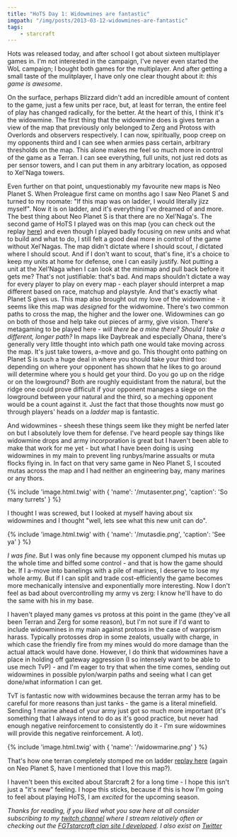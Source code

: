 ```yaml
---
title: "HoTS Day 1: Widowmines are fantastic"
imgpath: "/img/posts/2013-03-12-widowmines-are-fantastic"
tags:
    - starcraft
---
```


Hots was released today, and after school I got about sixteen multiplayer games in. I'm not interested in the campaign, 
I've never even started the WoL campaign; I bought both games for the multiplayer. And after getting a small taste of 
the mulitplayer, I have only one clear thought about it: _this game is awesome_.

On the surface, perhaps Blizzard didn't add an incredible amount of content to the game, just a few units per race, 
but, at least for terran, the entire feel of play has changed radically, for the better. At the heart of this, I think 
it's the widowmine. The first thing that the widowmine does is gives terran a view of the map that previously only 
belonged to Zerg and Protoss with Overlords and observers respectively. I can now, spiritually, poop creep on my opponents 
third and I can see when armies pass certain, arbitrary thresholds on the map. This alone makes me feel so much more in 
control of the game as a Terran. I can see everything, full units, not just red dots as per sensor towers, and I can put 
them in any arbitrary location, as opposed to Xel'Naga towers.

Even further on that point, unquestionably my favourite new maps is Neo Planet S. When Proleague first came on months 
ago I saw Neo Planet S and turned to my roomate: "If this map was on ladder, I would literally jizz myself". Now it is 
on ladder, and it's everything I've dreamed of and more. The best thing about Neo Planet S is that there are no Xel'Naga's. 
The second game of HoTS I played was on this map (you can check out the replay 
[here](http://fgtstarcraft.com/index.php?page=viewTopic.php&amp;tid=115)) and even though I played badly focusing on 
new units and what to build and what to do, I still felt a good deal more in control of the game without Xel'Nagas. 
The map didn't dictate where I should scout, _I_ dictated where I should scout. And if I don't want to scout, that's fine, 
it's a choice to keep my units at home for defense, one I can easily justify. Not putting a unit at the Xel'Naga when 
I can look at the minimap and pull back before it gets me? That's not justifiable: that's bad. And maps shouldn't 
dictate a way for every player to play on every map - each player should interpret a map different based on race, 
matchup and playstyle. And that's exactly what Planet S gives us. This map also brought out my love of the widowmine - 
it seems like this map was _designed_ for the widwomine. There's two common paths to cross the map, the higher and 
the lower one. Widowmines can go on both of those and help take out pieces of army, give vision. There's metagaming to 
be played here - _will there be a mine there? Should I take a different, longer path?_ In maps like Daybreak and 
especially Ohana, there's generally very little  thought into which path one would take moving across the map. 
It's just take towers, a-move and go. This thought onto pathing on Planet S is such a huge deal in where you should 
take your third too: depending on where your opponent has shown that he likes to go around will determine where you s
hould get your third. Do you go up on the ridge or on the lowground? Both are roughly equidistant from the natural, 
but the ridge one could prove difficult if your opponent manages a siege on the lowground between your natural and the 
third, so a meching opponent would be a count against it. Just the fact that those thoughts now must go through players' 
heads on a _ladder_ map is fantastic.

And widowmines - sheesh these things seem like they might be nerfed later on but I absolutely love them for defense. 
I've heard people say things like widowmine drops and army incorporation is great but I haven't been able to make that 
work for me yet - but what I have been doing is using widowmines in my main to prevent ling runbys/marine assualts or 
muta flocks flying in. In fact on that very same game in Neo Planet S, I scouted mutas across the map and I had neither 
an engineering bay, many marines or any thors.

{% include 'image.html.twig' with {
    'name': '/mutasenter.png',
    'caption': 'So many turrets'
} %}

I thought I was screwed, but I looked at myself having about six widowmines and I thought "well, lets see what this 
new unit can do".

{% include 'image.html.twig' with {
    'name': '/mutasdie.png',
    'caption': 'See ya'
} %}

_I was fine_. But I was only fine because my opponent clumped his mutas up the whole time and biffed some control - 
and that is how the game should be. If I a-move into banelings with a pile of marines, I deserve to lose my whole army. 
But if I can split and trade cost-efficiently the game becomes more mechanically intensive and exponentially more interesting. 
Now I don't feel as bad about overcontrolling my army vs zerg: I know he'll have to do the same with his in my base.

I haven't played many games vs protoss at this point in the game (they've all been Terran and Zerg for some reason), 
but I'm not sure if I'd want to include widowmines in my main against protoss in the case of warpprism harass. 
Typically protosses drop in some zealots, usually with charge, in which case the friendly fire from my mines would do 
more damage than the actual attack would have done. However, I do think that widowmines have a place in holding off 
gateway aggression (I so intensely want to be able to use mech TvP) - and I'm eager to try that when the time comes, 
sending out widowmines in possible pylon/warpin paths and seeing what I can get done/what information I can get.

TvT is fantastic now with widowmines because the terran army has to be careful for more reasons than just tanks - the 
game is a literal minefield. Sending 1 marine ahead of your army just got so much more important (it's something that I 
always intend to do as it's good practice, but never had enough negative reinforcement to consistently do it - I'm 
sure widowmines will provide this negative reinforcement. A lot).

{% include 'image.html.twig' with {
    'name': '/widowmarine.png'
} %}

That's how one terran completely stomped me on ladder 
[replay here](http://fgtstarcraft.com/index.php?page=viewTopic.php&amp;tid=114) (again on Neo Planet S, have I mentioned 
that I love this map?).

I haven't been this excited about Starcraft 2 for a long time - I hope this isn't just a "it's new" feeling. I hope this 
sticks, because if this is how I'm going to feel about playing HoTS, I am _excited_ for the upcoming season.

_Thanks for reading, if you liked what you saw here at all consider subscribing to my 
[twitch channel](http://twitch.tv/ebonwumon) where I stream relatively often or checking out the 
[FGTstarcraft clan site I developed](http://fgtstarcraft.com/). I also exist on [Twitter](http://twitter.com/troypavlek)_